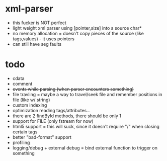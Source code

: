 # xml-parser
- this fucker is NOT perfect
- light weight xml parser using [pointer,size] into a source char*
- no memory allocation = doesn't copy pieces of the source (like tags,values) - it uses pointers
- can still have seg faults

# todo
- cdata
- comment
- ~~events while parsing (when parser encounters something)~~
- file travling = maybe a way to travel/seek file and remember positions in file (like w/ string)
- custom indexing
- optimization reading tags/attributes...
- there are 2 findById methods, there should be only 1
- support for FILE (only fstream for now)
- html5 support = this will suck, since it doesn't require "/" when closing certain tags
- better "bad-format" support
- profiling 
- logging/debug + external debug = bind external function to trigger on something
